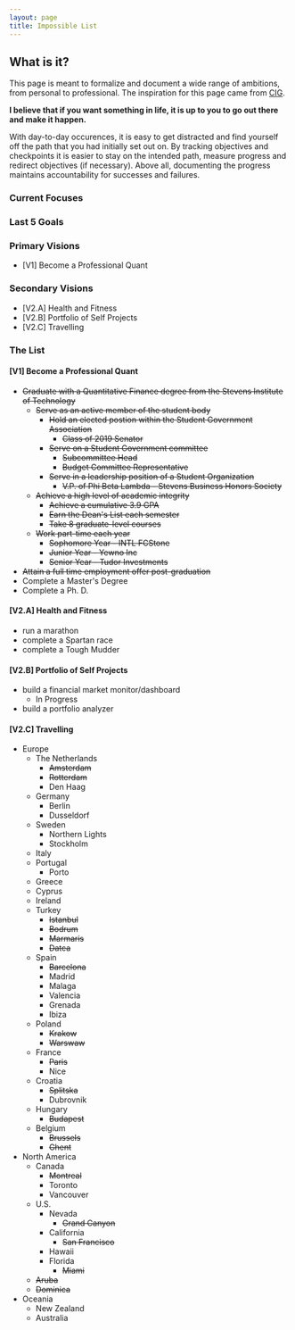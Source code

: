 ```yaml
---
layout: page
title: Impossible List
---
```


## What is it?

This page is meant to formalize and document a wide range of ambitions, from personal to professional. The inspiration for this 
page came from [CIG](https://collegeinfogeek.com/about/meet-the-author/my-impossible-list/). 

**I believe that if you want something in life, it is up to you to go out there and make it happen.**

With day-to-day occurences, it is easy to get distracted and find yourself off the path that you had initially set out on.
By tracking objectives and checkpoints it is easier to stay on the intended path, measure progress and redirect objectives 
(if necessary). Above all, documenting the progress maintains accountability for successes and failures.

### Current Focuses

    

### Last 5 Goals

### Primary Visions

- [V1] Become a Professional Quant

### Secondary Visions

- [V2.A] Health and Fitness
- [V2.B] Portfolio of Self Projects
- [V2.C] Travelling

###  The  List

#### [V1] Become a Professional Quant
- ~~Graduate with a Quantitative Finance degree from the Stevens Institute of Technology~~
    - ~~Serve as an active member of the student body~~
        - ~~Hold an elected postion within the Student Government Association~~
            - ~~Class of 2019 Senator~~
        - ~~Serve on a Student Government committee~~
            - ~~Subcommittee Head~~
            - ~~Budget Committee Representative~~
        - ~~Serve in a leadership position of a Student Organization~~
            - ~~V.P. of Phi Beta Lambda - Stevens Business Honors Society~~
    - ~~Achieve a high level of academic integrity~~
        - ~~Achieve a cumulative 3.9 GPA~~
        - ~~Earn the Dean's List each semester~~
        - ~~Take 8 graduate-level courses~~
    - ~~Work part-time each year~~
        - ~~Sophomore Year - INTL FCStone~~
        - ~~Junior Year - Yewno Inc~~
        - ~~Senior Year - Tudor Investments~~
- ~~Attain a full time employment offer post-graduation~~
- Complete a Master's Degree
- Complete a Ph. D.

#### [V2.A] Health and Fitness
- run a marathon
- complete a Spartan race
- complete a Tough Mudder

#### [V2.B] Portfolio of Self Projects
- build a financial market monitor/dashboard
    - In Progress
- build a portfolio analyzer

#### [V2.C] Travelling
- Europe
    - The Netherlands
        - ~~Amsterdam~~
        - ~~Rotterdam~~
        - Den Haag
    - Germany
        - Berlin
        - Dusseldorf
    - Sweden
        - Northern Lights
        - Stockholm
    - Italy
    - Portugal
        - Porto
    - Greece
    - Cyprus
    - Ireland
    - Turkey
        - ~~Istanbul~~
        - ~~Bodrum~~
        - ~~Marmaris~~
        - ~~Datca~~
    - Spain
        - ~~Barcelona~~
        - Madrid
        - Malaga
        - Valencia
        - Grenada
        - Ibiza
    - Poland
        - ~~Krakow~~
        - ~~Warswaw~~
    - France
        - ~~Paris~~
        - Nice
    - Croatia
        - ~~Splitska~~
        - Dubrovnik
    - Hungary
        - ~~Budapest~~
    - Belgium
        - ~~Brussels~~
        - ~~Ghent~~
- North America
    - Canada
        - ~~Montreal~~
        - Toronto
        - Vancouver
    - U.S.
        - Nevada
            - ~~Grand Canyon~~
        - California
            - ~~San Francisco~~
        - Hawaii
        - Florida
            - ~~Miami~~
    - ~~Aruba~~
    - ~~Dominica~~
- Oceania
    - New Zealand
    - Australia